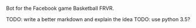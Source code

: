 Bot for the Facebook game Basketball FRVR.

TODO: write a better markdown and explain the idea
TODO: use python 3.5?
